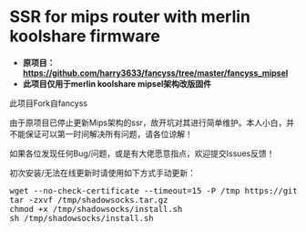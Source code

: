 # SSR for mips router with merlin koolshare firmware
* <b>原项目：https://github.com/harry3633/fancyss/tree/master/fancyss_mipsel</b>
* <b>此项目仅用于merlin koolshare mipsel架构改版固件</b>

此项目Fork自fancyss

由于原项目已停止更新Mips架构的ssr，故开坑对其进行简单维护。本人小白，并不能保证可以第一时间解决所有问题，请各位谅解！

如果各位发现任何Bug/问题，或是有大佬愿意指点，欢迎提交Issues反馈！

初次安装/无法在线更新时请使用如下方式手动更新：
<pre>
wget --no-check-certificate --timeout=15 -P /tmp https://github.com/Magic-Xin/ssr_mips/blob/master/shadowsocks.tar.gz
tar -zxvf /tmp/shadowsocks.tar.gz
chmod +x /tmp/shadowsocks/install.sh
sh /tmp/shadowsocks/install.sh
</pre>